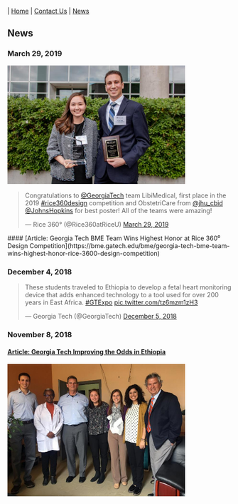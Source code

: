 | [Home](index.md) | [Contact Us](contact.md) | [News](news.md)   

## News
### March 29, 2019
<img src="/assets/rice360_award_photo.jpg" alt="Rice 360 Award Photo" width="400"/>
<blockquote class="twitter-tweet" data-lang="en"><p lang="en" dir="ltr">Congratulations to <a href="https://twitter.com/GeorgiaTech?ref_src=twsrc%5Etfw">@GeorgiaTech</a> team LibiMedical, first place in the 2019 <a href="https://twitter.com/hashtag/rice360design?src=hash&amp;ref_src=twsrc%5Etfw">#rice360design</a> competition and ObstetriCare from <a href="https://twitter.com/jhu_cbid?ref_src=twsrc%5Etfw">@jhu_cbid</a> <a href="https://twitter.com/JohnsHopkins?ref_src=twsrc%5Etfw">@JohnsHopkins</a> for best poster!  All of the teams were amazing!</p>&mdash; Rice 360° (@Rice360atRiceU) <a href="https://twitter.com/Rice360atRiceU/status/1111757641775304709?ref_src=twsrc%5Etfw">March 29, 2019</a></blockquote>
#### [Article: Georgia Tech BME Team Wins Highest Honor at Rice 360⁰ Design Competition](https://bme.gatech.edu/bme/georgia-tech-bme-team-wins-highest-honor-rice-3600-design-competition)

### December 4, 2018
<blockquote class="twitter-tweet" data-lang="en"><p lang="en" dir="ltr">These students traveled to Ethiopia to develop a fetal heart monitoring device that adds enhanced technology to a tool used for over 200 years in East Africa. <a href="https://twitter.com/hashtag/GTExpo?src=hash&amp;ref_src=twsrc%5Etfw">#GTExpo</a> <a href="https://t.co/tz6mzm1zH3">pic.twitter.com/tz6mzm1zH3</a></p>&mdash; Georgia Tech (@GeorgiaTech) <a href="https://twitter.com/GeorgiaTech/status/1070116973827244032?ref_src=twsrc%5Etfw">December 5, 2018</a></blockquote> 


### November 8, 2018
#### [Article: Georgia Tech Improving the Odds in Ethiopia](https://bme.gatech.edu/bme/georgia-tech-improving-odds-ethiopia)   
<img src="/assets/ethiopia-team-picture.jpg" alt="Ethiopia Team Picture" width="400"/>



<script async src="https://platform.twitter.com/widgets.js" charset="utf-8"></script>  
